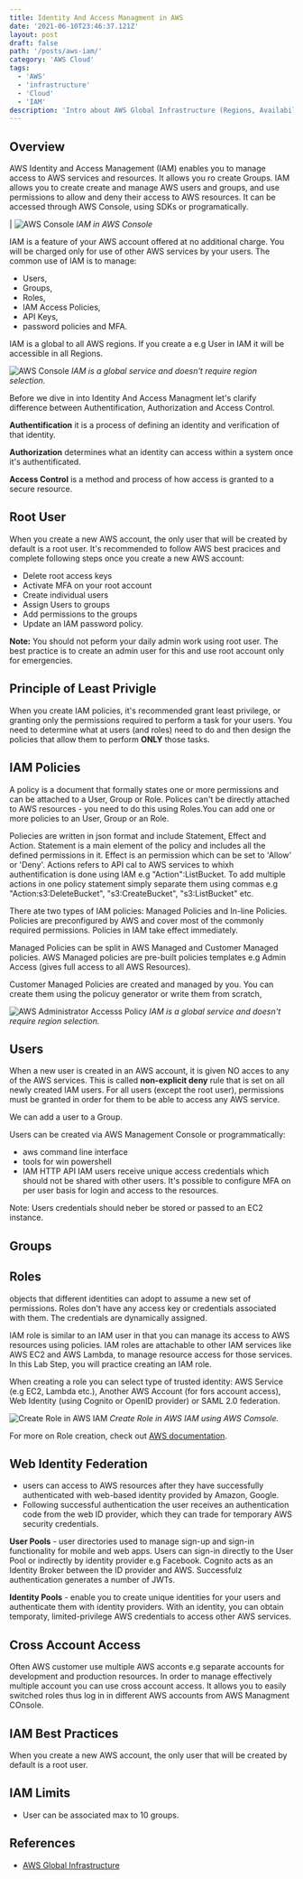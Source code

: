 ```yaml
---
title: Identity And Access Managment in AWS
date: '2021-06-10T23:46:37.121Z'
layout: post
draft: false
path: '/posts/aws-iam/'
category: 'AWS Cloud'
tags:
  - 'AWS'
  - 'infrastructure'
  - 'Cloud'
  - 'IAM'
description: 'Intro about AWS Global Infrastructure (Regions, Availability Zones Edge Locations and Regional Edge Caches.'
---
```


## Overview

AWS Identity and Access Management (IAM) enables you to manage access to AWS services and resources. It allows you ro create Groups. IAM allows you to create create and manage AWS users and groups, and use permissions to allow and deny their access to AWS resources. It can be accessed through AWS Console, using SDKs or programatically.

| ![AWS Console](./aws_console.png)
_IAM in AWS Console_

IAM is a feature of your AWS account offered at no additional charge. You will be charged only for use of other AWS services by your users.
The common use of IAM is to manage:

- Users,
- Groups,
- Roles,
- IAM Access Policies,
- API Keys,
- password policies and MFA.

IAM is a global to all AWS regions. If you create a e.g User in IAM it will be accessible in all Regions.

![AWS Console](./aws_iam_global.png)
_IAM is a global service and doesn't require region selection._

Before we dive in into Identity And Access Managment let's clarify difference between Authentification, Authorization and Access Control.

**Authentification** it is a process of defining an identity and verification of that identity.

**Authorization** determines what an identity can access within a system once it's authentificated.

**Access Control** is a method and process of how access is granted to a secure resource.

## Root User

When you create a new AWS account, the only user that will be created by default is a root user. It's recommended to follow AWS best pracices and complete following steps once you create a new AWS account:

- Delete root access keys
- Activate MFA on your root account
- Create individual users
- Assign Users to groups
- Add permissions to the groups
- Update an IAM password policy.

**Note:** You should not peform your daily admin work using root user. The best practice is to create an admin user for this and use root account only for emergencies.

## Principle of Least Privigle

When you create IAM policies, it's recommended grant least privilege, or granting only the permissions required to perform a task for your users. You need to determine what at users (and roles) need to do and then design the policies that allow them to perform **ONLY** those tasks.

## IAM Policies

A policy is a document that formally states one or more permissions and can be attached to a User, Group or Role. Polices can't be directly attached to AWS resources - you need to do this using Roles.You can add one or more policies to an User, Group or an Role.

Poliecies are written in json format and include Statement, Effect and Action. Statement is a main element of the policy and includes all the defined permissions in it. Effect is an permission which can be set to 'Allow' or 'Deny'. Actions refers to API cal to AWS services to whixh authentification is done using IAM e.g "Action":ListBucket. To add multiple actions in one policy statement simply separate them using commas e.g "Action:s3:DeleteBucket", "s3:CreateBucket", "s3:ListBucket" etc.

There ate two types of IAM policies: Managed Policies and In-line Policies.
Policies are preconfigured by AWS and cover most of the commonly required permissions.
Policies in IAM take effect immediately.

Managed Policies can be split in AWS Managed and Customer Managed policies. AWS Managed policies are pre-built policies templates e.g Admin Access (gives full access to all AWS Resources).

Customer Managed Policies are created and managed by you. You can create them using the policuy generator or write them from scratch,

![AWS Administrator Accesss Policy](./admin_policy.png)
_IAM is a global service and doesn't require region selection._

## Users

When a new user is created in an AWS account, it is given NO acces to any of the AWS services. This is called **non-explicit deny** rule that is set on all newly created IAM users. For all users (except the root user), permissions must be granted in order for them to be able to access any AWS service.

We can add a user to a Group.

Users can be created via AWS Management Console or programmatically:

- aws command line interface
- tools for win powershell
- IAM HTTP API
  IAM users receive unique access credentials which should not be shared with other users.
  It's possible to configure MFA on per user basis for login and access to the resources.

Note: Users credentials should neber be stored or passed to an EC2 instance.

## Groups

## Roles

objects that different identities can adopt to assume a new set of permissions. Roles don't have any access key or credentials associated with them. The credentials are dynamically assigned.

IAM role is similar to an IAM user in that you can manage its access to AWS resources using policies. IAM roles are attachable to other IAM services like AWS EC2 and AWS Lambda, to manage resource access for those services. In this Lab Step, you will practice creating an IAM role.

When creating a role you can select type of trusted identity: AWS Service (e.g EC2, Lambda etc.), Another AWS Account (for fors account access), Web Identity (using Cognito or OpenID provider) or SAML 2.0 federation.

![Create Role in AWS IAM](./create_role.png)
_Create Role in AWS IAM using AWS Comsole._

For more on Role creation, check out [AWS documentation](https://docs.aws.amazon.com/IAM/latest/UserGuide/id_roles_create.html).

## Web Identity Federation

- users can access to AWS resources after they have successfully authenticated with web-based identity provided by Amazon, Google.
- Following successful authentication the user receives an authentication code from the web ID provider, which they can trade for temporary AWS security credentials.

**User Pools** - user directories used to manage sign-up and sign-in functionality for mobile and web apps. Users can sign-in directly to the User Pool or indirectly by identity provider e.g Facebook. Cognito acts as an Identity Broker between the ID provider and AWS. Successfulz authentication generates a number of JWTs.

**Identity Pools** - enable you to create unique identities for your users and authenticate them with identity providers. With an identity, you can obtain temporaty, limited-privilege AWS credentials to access other AWS services.

## Cross Account Access

Often AWS customer use multiple AWS acconts e.g separate accounts for development and production resources. In order to manage effectively multiple account you can use cross account access. It allows you to easily switched roles thus log in in different AWS accounts from AWS Managment COnsole.

## IAM Best Practices

When you create a new AWS account, the only user that will be created by default is a root user.

## IAM Limits

- User can be associated max to 10 groups.

## References

- [AWS Global Infrastructure](https://aws.amazon.com/about-aws/global-infrastructure/)
